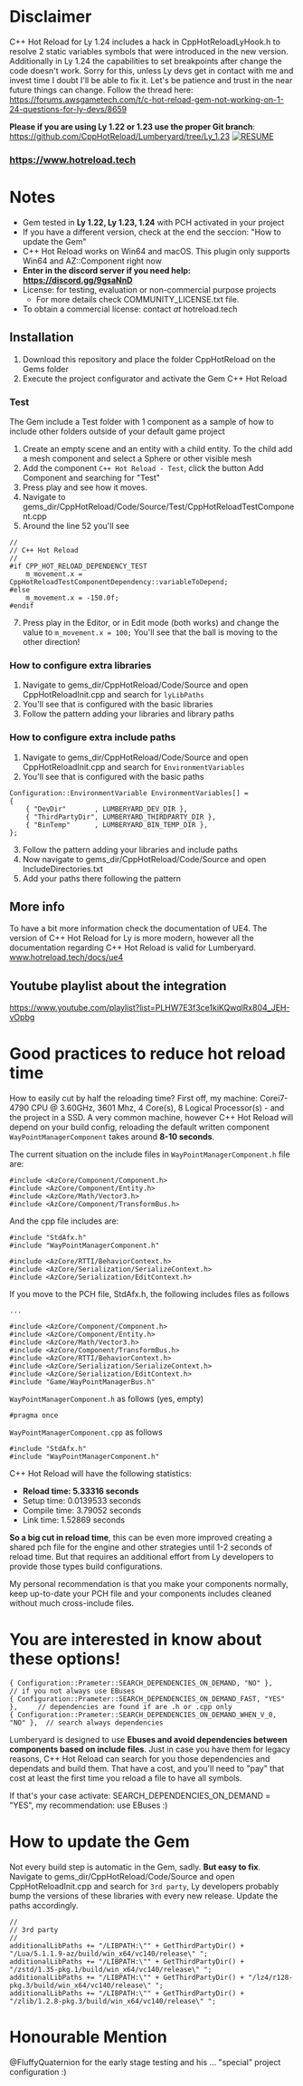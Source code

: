 # Disclaimer
C++ Hot Reload for Ly 1.24 includes a hack in CppHotReloadLyHook.h to resolve 2 static variables symbols that were introduced in the new version. Additionally in Ly 1.24 the capabilities to set breakpoints after change the code doesn't work. Sorry for this, unless Ly devs get in contact with me and invest time I doubt I'll be able to fix it. Let's be patience and trust in the near future things can change.
Follow the thread here: https://forums.awsgametech.com/t/c-hot-reload-gem-not-working-on-1-24-questions-for-ly-devs/8659

**Please if you are using Ly 1.22 or 1.23 use the proper Git branch**: https://github.com/CppHotReload/Lumberyard/tree/Ly_1.23
[![RESUME](https://j.gifs.com/p8D3ON.gif)](https://www.youtube.com/watch?v=_k5E0Fh5lJo)
### https://www.hotreload.tech

# Notes
- Gem tested in **Ly 1.22, Ly 1.23, 1.24** with PCH activated in your project
- If you have a different version, check at the end the seccion: "How to update the Gem"
- C++ Hot Reload works on Win64 and macOS. This plugin only supports Win64 and AZ::Component right now
- **Enter in the discord server if you need help: https://discord.gg/9gsaNnD**
- License: for testing, evaluation or non-commercial purpose projects
  - For more details check COMMUNITY_LICENSE.txt file.
- To obtain a commercial license: contact *at* hotreload.tech

## Installation
1. Download this repository and place the folder CppHotReload on the Gems folder
2. Execute the project configurator and activate the Gem C++ Hot Reload

### Test
The Gem include a Test folder with 1 component as a sample of how to include other folders outside of your default game project
1. Create an empty scene and an entity with a child entity. To the child add a mesh component and select a Sphere or other visible mesh
3. Add the component `C++ Hot Reload - Test`, click the button Add Component and searching for "Test"
4. Press play and see how it moves.
5. Navigate to gems_dir/CppHotReload/Code/Source/Test/CppHotReloadTestComponent.cpp
6. Around the line 52 you'll see
```
//
// C++ Hot Reload
// 
#if CPP_HOT_RELOAD_DEPENDENCY_TEST
	m_movement.x = CppHotReloadTestComponentDependency::variableToDepend;
#else
	m_movement.x = -150.0f; 
#endif
```
7. Press play in the Editor, or in Edit mode (both works) and change the value to `m_movement.x = 100;`
You'll see that the ball is moving to the other direction!

### How to configure extra libraries
1. Navigate to gems_dir/CppHotReload/Code/Source and open CppHotReloadInit.cpp and search for `lyLibPaths`
2. You'll see that is configured with the basic libraries
3. Follow the pattern adding your libraries and library paths

### How to configure extra include paths
1. Navigate to gems_dir/CppHotReload/Code/Source and open CppHotReloadInit.cpp and search for `EnvironmentVariables`
2. You'll see that is configured with the basic paths
```
Configuration::EnvironmentVariable EnvironmentVariables[] =
{
    { "DevDir"       , LUMBERYARD_DEV_DIR },
    { "ThirdPartyDir", LUMBERYARD_THIRDPARTY_DIR },
    { "BinTemp"      , LUMBERYARD_BIN_TEMP_DIR },
};
```
3. Follow the pattern adding your libraries and include paths
4. Now navigate to gems_dir/CppHotReload/Code/Source and open IncludeDirectories.txt
5. Add your paths there following the pattern

## More info
To have a bit more information check the documentation of UE4. The version of C++ Hot Reload for Ly is more modern, however all the documentation regarding C++ Hot Reload is valid for Lumberyard.
www.hotreload.tech/docs/ue4

## Youtube playlist about the integration
https://www.youtube.com/playlist?list=PLHW7E3f3ce1kiKQwqlRx804_JEH-vOpbg

# Good practices to reduce hot reload time
How to easily cut by half the reloading time?
First off, my machine: Corei7-4790 CPU @ 3.60GHz, 3601 Mhz, 4 Core(s), 8 Logical Processor(s) - and the project in a SSD.
A very common machine, however C++ Hot Reload will depend on your build config, reloading the default written component `WayPointManagerComponent` takes around **8-10 seconds**. 

The current situation on the include files in `WayPointManagerComponent.h` file are:
```
#include <AzCore/Component/Component.h>
#include <AzCore/Component/Entity.h>
#include <AzCore/Math/Vector3.h>
#include <AzCore/Component/TransformBus.h>
```
And the cpp file includes are:
```
#include "StdAfx.h"
#include "WayPointManagerComponent.h"

#include <AzCore/RTTI/BehaviorContext.h>
#include <AzCore/Serialization/SerializeContext.h>
#include <AzCore/Serialization/EditContext.h>
```

If you move to the PCH file, StdAfx.h, the following includes files as follows
```
... 

#include <AzCore/Component/Component.h>
#include <AzCore/Component/Entity.h>
#include <AzCore/Math/Vector3.h>
#include <AzCore/Component/TransformBus.h>
#include <AzCore/RTTI/BehaviorContext.h>
#include <AzCore/Serialization/SerializeContext.h>
#include <AzCore/Serialization/EditContext.h>
#include "Game/WayPointManagerBus.h"
```
`WayPointManagerComponent.h` as follows (yes, empty)
```
#pragma once
```
`WayPointManagerComponent.cpp` as follows
```
#include "StdAfx.h"
#include "WayPointManagerComponent.h"
```

C++ Hot Reload will have the following statistics:
- **Reload time:  5.33316 seconds**
- Setup time:   0.0139533 seconds
- Compile time: 3.79052 seconds
- Link time:    1.52869 seconds

**So a big cut in reload time**, this can be even more improved creating a shared pch file for the engine and other strategies until 1-2 seconds of reload time. But that requires an additional effort from Ly developers to provide those types build configurations. 

My personal recommendation is that you make your components normally, keep up-to-date your PCH file and your components includes cleaned without much cross-include files.

# You are interested in know about these options!
```
{ Configuration::Prameter::SEARCH_DEPENDENCIES_ON_DEMAND, "NO" },		// if you not always use EBuses
{ Configuration::Prameter::SEARCH_DEPENDENCIES_ON_DEMAND_FAST, "YES" },		// dependencies are found if are .h or .cpp only
{ Configuration::Prameter::SEARCH_DEPENDENCIES_ON_DEMAND_WHEN_V_0, "NO" },	// search always dependencies
```
Lumberyard is designed to use **Ebuses and avoid dependencies between components based on include files**. Just in case you have them for legacy reasons, C++ Hot Reload can search for you those dependencies and dependats and build them. That have a cost, and you'll need to "pay" that cost at least the first time you reload a file to have all symbols. 

If that's your case activate: SEARCH_DEPENDENCIES_ON_DEMAND = "YES", my recommendation: use EBuses :)

# How to update the Gem
Not every build step is automatic in the Gem, sadly. **But easy to fix**.
Navigate to gems_dir/CppHotReload/Code/Source and open CppHotReloadInit.cpp and search for `3rd party`, Ly developers probably bump the versions of these libraries with every new release. Update the paths accordingly.
```
//
// 3rd party
//
additionalLibPaths += "/LIBPATH:\"" + GetThirdPartyDir() + "/Lua/5.1.1.9-az/build/win_x64/vc140/release\" ";
additionalLibPaths += "/LIBPATH:\"" + GetThirdPartyDir() + "/zstd/1.35-pkg.1/build/win_x64/vc140/release\" ";
additionalLibPaths += "/LIBPATH:\"" + GetThirdPartyDir() + "/lz4/r128-pkg.3/build/win_x64/vc140/release\" ";
additionalLibPaths += "/LIBPATH:\"" + GetThirdPartyDir() + "/zlib/1.2.8-pkg.3/build/win_x64/vc140/release\" ";
```

# Honourable Mention
@FluffyQuaternion for the early stage testing and his ... "special" project configuration :) 
